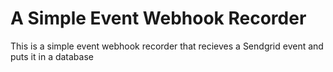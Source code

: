 A Simple Event Webhook Recorder
===============================

This is a simple event webhook recorder that recieves a Sendgrid
event and puts it in a database
